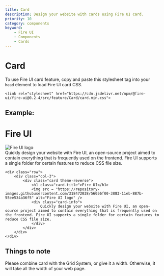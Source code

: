 ```yaml
---
title: Card
description: Design your website with cards using Fire UI card.
priority: 10
category: components
keyword: 
    - Fire UI
    - Components
    - Cards
---
```


# Card
To use Fire UI card feature, copy and paste this stylesheet tag into your `head` element to load Fire UI card CSS.

```
<link rel="stylesheet" href="https://cdn.jsdelivr.net/npm/@fire-ui/fire-ui@0.2.4/src/feature/Card/card.min.css">
```

## Example:
<div class="row">
    <div class="col-3">
        <div class="card theme-reverse">
            <h1 class="card-title">Fire UI</h1>
            <img src = "https://repository-images.githubusercontent.com/318472038/56056f00-3883-11eb-887b-55ee534a36f5" alt="Fire UI logo" />
            <div class="card-info">
                Quickly design your website with Fire UI, an open-source project aimed to contain everything that is frequently used on the frontend. Fire UI supports a single folder for certain features to reduce CSS file size.
            </div>
        </div>
    </div>
</div>

```
<div class="row">
    <div class="col-3">
        <div class="card theme-reverse">
            <h1 class="card-title">Fire UI</h1>
            <img src = "https://repository-images.githubusercontent.com/318472038/56056f00-3883-11eb-887b-55ee534a36f5" alt="Fire UI logo" />
            <div class="card-info">
                Quickly design your website with Fire UI, an open-source project aimed to contain everything that is frequently used on the frontend. Fire UI supports a single folder for certain features to reduce CSS file size.
            </div>
        </div>
    </div>
</div>
```

## Things to note
Please combine card with the Grid System, or give it a width. Otherwise, it will take all the width of your web page.